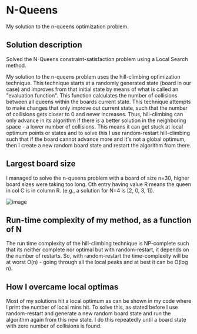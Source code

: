 # N-Queens
My solution to the n-queens optimization problem.

## Solution description
Solved the N-Queens constraint-satisfaction problem using a Local Search method.

My solution to the n-queens problem uses the hill-climbing optimization technique. This technique starts at a randomly generated state (board in our case) and improves from that initial state by means of what is called an "evaluation function". This function calculates the number of collisions between all queens within the boards current state. This technique attempts to make changes that only improve out current state, such that the number of collisions gets closer to 0 and never increases. Thus, hill-climbing can only advance in its algorithm if there is a better solution in the neighboring space - a lower number of collisions. This means it can get stuck at local optimum points or states and to solve this I use random-restart hill-climbing such that if the board cannot advance more and it's not a global optimum, then I create a new random board state and restart the algorithm from there.

## Largest board size
I managed to solve the n-queens problem with a board of size n=30, higher board sizes were taking too long. Cth entry having value R means the queen in col C is in column R. (e.g., a solution for N=4 is [2, 0, 3, 1]).

![image](https://user-images.githubusercontent.com/67278226/231536979-63a78833-3685-497e-86f3-094f4070bf53.png)

## Run-time complexity of my method, as a function of N
The run time complexity of the hill-climbing technique is NP-complete such that its neither complete nor optimal but with random-restart, it depends on the number of restarts. So, with random-restart the time-complexity will be at worst O(n) - going through all the local peaks and at best it can be O(log n).

## How I overcame local optimas
Most of my solutions hit a local optimum as can be shown in my code where I print the number of local mins hit. To solve this, as stated before I use random-restart and generate a new random board state and run the algorithm again from this new state. I do this repeatedly until a board state with zero number of collisions is found.
